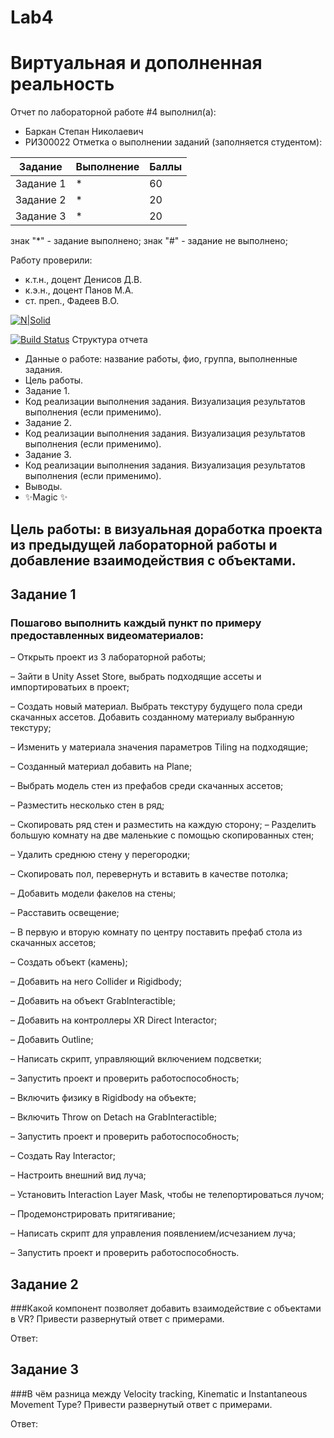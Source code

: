 # Lab4
# Виртуальная и дополненная реальность
Отчет по лабораторной работе #4 выполнил(а):
- Баркан Степан Николаевич
- РИ300022
Отметка о выполнении заданий (заполняется студентом):

| Задание | Выполнение | Баллы |
| ------ | ------ | ------ |
| Задание 1 | * | 60 |
| Задание 2 | * | 20 |
| Задание 3 | * | 20 |

знак "*" - задание выполнено; знак "#" - задание не выполнено;

Работу проверили:
- к.т.н., доцент Денисов Д.В.
- к.э.н., доцент Панов М.А.
- ст. преп., Фадеев В.О.

[![N|Solid](https://cldup.com/dTxpPi9lDf.thumb.png)](https://nodesource.com/products/nsolid)

[![Build Status](https://travis-ci.org/joemccann/dillinger.svg?branch=master)](https://travis-ci.org/joemccann/dillinger)
Структура отчета

- Данные о работе: название работы, фио, группа, выполненные задания.
- Цель работы.
- Задание 1.
- Код реализации выполнения задания. Визуализация результатов выполнения (если применимо).
- Задание 2.
- Код реализации выполнения задания. Визуализация результатов выполнения (если применимо).
- Задание 3.
- Код реализации выполнения задания. Визуализация результатов выполнения (если применимо).
- Выводы.
- ✨Magic ✨
## Цель работы: в визуальная доработка проекта из предыдущей лабораторной работы и добавление взаимодействия с объектами.
## Задание 1
### Пошагово выполнить каждый пункт по примеру предоставленных видеоматериалов:
– Открыть проект из 3 лабораторной работы;

– Зайти в Unity Asset Store, выбрать подходящие ассеты и импортироватьих в проект;

– Создать новый материал. Выбрать текстуру будущего пола среди скачанных ассетов. Добавить созданному материалу выбранную текстуру;

– Изменить у материала значения параметров Tiling на подходящие;

– Созданный материал добавить на Plane;

– Выбрать модель стен из префабов среди скачанных ассетов;

– Разместить несколько стен в ряд;

– Скопировать ряд стен и разместить на каждую сторону;
– Разделить большую комнату на две маленькие с помощью скопированных стен;

– Удалить среднюю стену у перегородки;

– Скопировать пол, перевернуть и вставить в качестве потолка;

– Добавить модели факелов на стены;

– Расставить освещение;

– В первую и вторую комнату по центру поставить префаб стола из скачанных ассетов;

– Создать объект (камень);

– Добавить на него Collider и Rigidbody;

– Добавить на объект GrabInteractible;

– Добавить на контроллеры XR Direct Interactor;

– Добавить Outline;

– Написать скрипт, управляющий включением подсветки;

– Запустить проект и проверить работоспособность;

– Включить физику в Rigidbody на объекте;

– Включить Throw on Detach на GrabInteractible;

– Запустить проект и проверить работоспособность;

– Создать Ray Interactor;

– Настроить внешний вид луча;

– Установить Interaction Layer Mask, чтобы не телепортироваться лучом;

– Продемонстрировать притягивание;

– Написать скрипт для управления появлением/исчезанием луча;

– Запустить проект и проверить работоспособность.

## Задание 2
###Какой компонент позволяет добавить взаимодействие с объектами в VR? Привести развернутый ответ с примерами.

Ответ:

## Задание 3
###В чём разница между Velocity tracking, Kinematic и Instantaneous Movement Type? Привести развернутый ответ с примерами.

Ответ:
